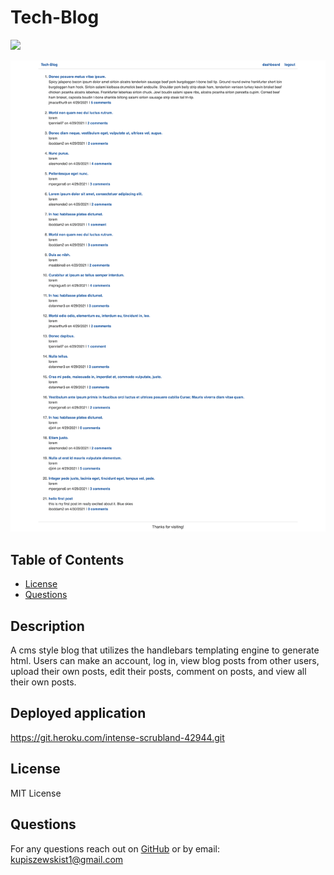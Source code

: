 # Tech-Blog
  <img src='https://img.shields.io/badge/LICENSE-MIT-blue'/> 

  ![screenshot](./images/screenshot.png)
  ## Table of Contents
* [License](#license)
* [Questions](#questions)
## Description
A cms style blog that utilizes the handlebars templating engine to generate html.  Users can make an account, log in, view blog posts from other users, upload their own posts, edit their posts, comment on posts, and view all their own posts.
## Deployed application
https://git.heroku.com/intense-scrubland-42944.git
## License
MIT License
## Questions
For any questions reach out on [GitHub](https://github.com/PaulKup) or by email: kupiszewskist1@gmail.com
